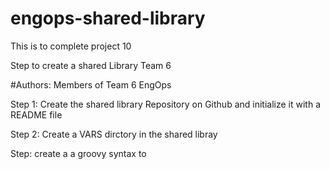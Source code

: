 # engops-shared-library
This is to complete project 10

Step to create a shared Library Team 6

#Authors: Members of Team 6 EngOps

Step 1: Create the shared library Repository on Github and initialize it with a README file

Step 2: Create a VARS dirctory in the shared libray

Step: create a a groovy syntax to 
